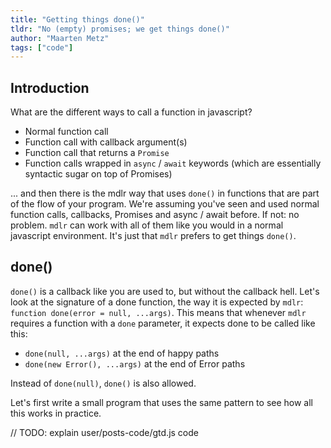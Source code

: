 ```yaml
---
title: "Getting things done()"
tldr: "No (empty) promises; we get things done()"
author: "Maarten Metz"
tags: ["code"]
---
```


## Introduction

What are the different ways to call a function in javascript?
  
  
- Normal function call
- Function call with callback argument(s)
- Function call that returns a `Promise`
- Function calls wrapped in `async` / `await` keywords (which are essentially syntactic sugar on top of Promises) 
  
... and then there is the mdlr way that uses `done()` in functions that are part of the flow of your program. We're assuming you've seen and used normal function calls, callbacks, Promises and async / await before. If not: no problem. `mdlr` can work with all of them like you would in a normal javascript environment. It's just that `mdlr` prefers to get things `done()`.
  
## done()

`done()` is a callback like you are used to, but without the callback hell. Let's look at the signature of a done function, the way it is expected by `mdlr`: `function done(error = null, ...args)`. This means that whenever `mdlr` requires a function with a `done` parameter, it expects done to be called like this:
  
  
- `done(null, ...args)` at the end of happy paths
- `done(new Error(), ...args)` at the end of Error paths
  
Instead of `done(null)`, `done()` is also allowed. 
  

Let's first write a small program that uses the same pattern to see how all this works in practice.

// TODO: explain user/posts-code/gtd.js code

